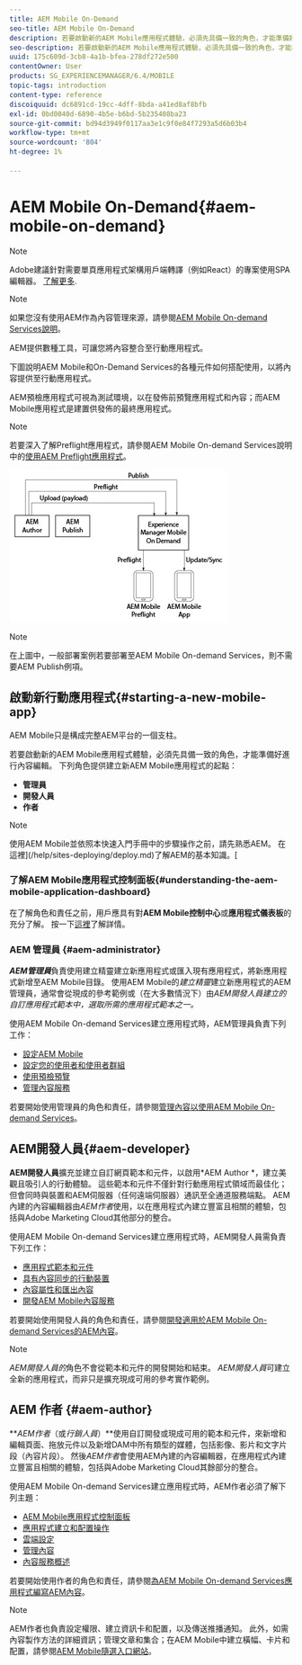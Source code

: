 ```yaml
---
title: AEM Mobile On-Demand
seo-title: AEM Mobile On-Demand
description: 若要啟動新的AEM Mobile應用程式體驗，必須先具備一致的角色，才能準備好進行內容編輯。 請詳閱本頁，開始使用AEM Mobile On-Demand Services。
seo-description: 若要啟動新的AEM Mobile應用程式體驗，必須先具備一致的角色，才能準備好進行內容編輯。 請詳閱本頁，開始使用AEM Mobile On-Demand Services。
uuid: 175c609d-3cb8-4a1b-bfea-278df272e500
contentOwner: User
products: SG_EXPERIENCEMANAGER/6.4/MOBILE
topic-tags: introduction
content-type: reference
discoiquuid: dc6891cd-19cc-4dff-8bda-a41ed8af8bfb
exl-id: 0bd0040d-6890-4b5e-b6bd-5b235408ba23
source-git-commit: bd94d3949f0117aa3e1c9f0e84f7293a5d6b03b4
workflow-type: tm+mt
source-wordcount: '804'
ht-degree: 1%

---
```


# AEM Mobile On-Demand{#aem-mobile-on-demand}

>[!NOTE]
>
>Adobe建議針對需要單頁應用程式架構用戶端轉譯（例如React）的專案使用SPA編輯器。 [了解更多](/help/sites-developing/spa-overview.md).

>[!NOTE]
>
>如果您沒有使用AEM作為內容管理來源，請參閱[AEM Mobile On-demand Services說明](https://helpx.adobe.com/digital-publishing-solution/topics.html)。

AEM提供數種工具，可讓您將內容整合至行動應用程式。

下圖說明AEM Mobile和On-Demand Services的各種元件如何搭配使用，以將內容提供至行動應用程式。

AEM預檢應用程式可視為測試環境，以在發佈前預覽應用程式和內容；而AEM Mobile應用程式是建置供發佈的最終應用程式。

>[!NOTE]
>
>若要深入了解Preflight應用程式，請參閱AEM Mobile On-demand Services說明中的[使用AEM Preflight應用程式](https://helpx.adobe.com/digital-publishing-solution/help/preflight-app.html)。

![chlimage_1-171](assets/chlimage_1-171.png)

>[!NOTE]
>
>在上圖中，一般部署案例若要部署至AEM Mobile On-demand Services，則不需要AEM Publish例項。

## 啟動新行動應用程式{#starting-a-new-mobile-app}

AEM Mobile只是構成完整AEM平台的一個支柱。

若要啟動新的AEM Mobile應用程式體驗，必須先具備一致的角色，才能準備好進行內容編輯。 下列角色提供建立新AEM Mobile應用程式的起點：

* **管理員**
* **開發人員**
* **作者**

>[!NOTE]
>
>使用AEM Mobile並依照本快速入門手冊中的步驟操作之前，請先熟悉AEM。 在這裡](/help/sites-deploying/deploy.md)了解AEM的基本知識。[

### 了解AEM Mobile應用程式控制面板{#understanding-the-aem-mobile-application-dashboard}

在了解角色和責任之前，用戶應具有對&#x200B;**AEM Mobile控制中心**&#x200B;或&#x200B;**應用程式儀表板**&#x200B;的充分了解。 按一下[這裡](/help/mobile/mobile-apps-ondemand-application-dashboard.md)了解詳情。

### AEM 管理員 {#aem-administrator}

***AEM管理員***&#x200B;負責使用建立精靈建立新應用程式或匯入現有應用程式，將新應用程式新增至AEM Mobile目錄。 使用AEM Mobile的&#x200B;*建立精靈*&#x200B;建立新應用程式的AEM管理員，通常會從現成的參考範例或（在大多數情況下）由&#x200B;*AEM開發人員建立的自訂應用程式範本中，選取所需的應用程式範本之一。*

使用AEM Mobile On-demand Services建立應用程式時，AEM管理員負責下列工作：

* [設定AEM Mobile](/help/mobile/aem-mobile-setup.md)
* [設定您的使用者和使用者群組](/help/mobile/aem-mobile-configure-users.md)
* [使用預檢預覽](/help/mobile/aem-mobile-manage-ondemand-services.md)
* [管理內容服務](/help/mobile/developing-content-services.md)

若要開始使用管理員的角色和責任，請參閱[管理內容以使用AEM Mobile On-demand Services](/help/mobile/aem-mobile.md)。

## AEM開發人員{#aem-developer}

**AEM開發人員**&#x200B;擴充並建立自訂網頁範本和元件，以啟用*AEM Author *，建立美觀且吸引人的行動體驗。 這些範本和元件不僅針對行動應用程式領域而最佳化；但會同時與裝置和AEM伺服器（任何遠端伺服器）通訊至全通道服務端點。 AEM內建的內容編輯器由&#x200B;*AEM作者*&#x200B;使用，以在應用程式內建立豐富且相關的體驗，包括與Adobe Marketing Cloud其他部分的整合。

使用AEM Mobile On-demand Services建立應用程式時，AEM開發人員需負責下列工作：

* [應用程式範本和元件](/help/mobile/app-templates-and-components1.md)
* [具有內容同步的行動裝置](/help/mobile/mobile-ondemand-contentsync.md)
* [內容屬性和匯出內容](/help/mobile/on-demand-content-properties-exporting.md)
* [開發AEM Mobile內容服務](/help/mobile/developing-content-services.md)

若要開始使用開發人員的角色和責任，請參閱[開發適用於AEM Mobile On-demand Services的AEM內容](/help/mobile/aem-mobile-on-demand.md)。

>[!NOTE]
>
>*AEM開發人員的*&#x200B;角色不會從範本和元件的開發開始和結束。 *AEM開發人員*&#x200B;可建立全新的應用程式，而非只是擴充現成可用的參考實作範例。

## AEM 作者 {#aem-author}

***AEM作者*（或&#x200B;*行銷人員*）**使用自訂開發或現成可用的範本和元件，來新增和編輯頁面、拖放元件以及新增DAM中所有類型的媒體，包括影像、影片和文字片段（內容片段）。 然後&#x200B;*AEM作者*會使用AEM內建的內容編輯器，在應用程式內建立豐富且相關的體驗，包括與Adobe Marketing Cloud其餘部分的整合。

使用AEM Mobile On-demand Services建立應用程式時，AEM作者必須了解下列主題：

* [AEM Mobile應用程式控制面板](/help/mobile/mobile-apps-ondemand-application-dashboard.md)
* [應用程式建立和配置操作](/help/mobile/mobile-apps-ondemand-application-create-configure-action.md)
* [雲端設定](/help/mobile/mobile-on-demand-associating-an-on-demand-app-to-cloud-configuration.md)
* [管理內容](/help/mobile/mobile-apps-ondemand-manage-content-ondemand.md)
* [內容服務概述](/help/mobile/develop-content-as-a-service.md)

若要開始使用作者的角色和責任，請參閱[為AEM Mobile On-demand Services應用程式編寫AEM內容](/help/mobile/mobile-apps-ondemand.md)。

>[!NOTE]
>
>AEM作者也負責設定權限、建立資訊卡和配置，以及傳送推播通知。 此外，如需內容製作方法的詳細資訊；管理文章和集合；在AEM Mobile中建立橫幅、卡片和配置，請參閱[AEM Mobile隨選入口網站](https://helpx.adobe.com/digital-publishing-solution/topics.html#dynamicpod_reference_2)。
